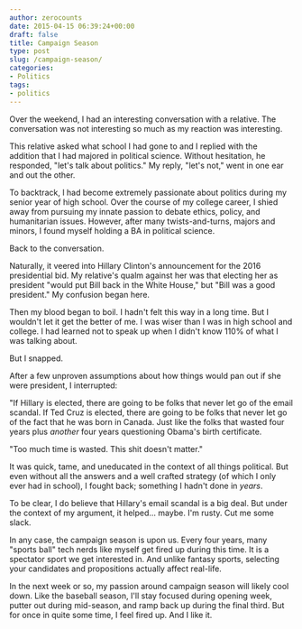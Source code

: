 ```yaml
---
author: zerocounts
date: 2015-04-15 06:39:24+00:00
draft: false
title: Campaign Season
type: post
slug: /campaign-season/
categories:
- Politics
tags:
- politics
---
```


Over the weekend, I had an interesting conversation with a relative. The conversation was not interesting so much as my reaction was interesting.

This relative asked what school I had gone to and I replied with the addition that I had majored in political science. Without hesitation, he responded, "let's talk about politics." My reply, "let's not," went in one ear and out the other.

To backtrack, I had become extremely passionate about politics during my senior year of high school. Over the course of my college career, I shied away from pursuing my innate passion to debate ethics, policy, and humanitarian issues. However, after many twists-and-turns, majors and minors, I found myself holding a BA in political science.

Back to the conversation.

Naturally, it veered into Hillary Clinton's announcement for the 2016 presidential bid. My relative's qualm against her was that electing her as president "would put Bill back in the White House," but "Bill was a good president." My confusion began here.

Then my blood began to boil. I hadn't felt this way in a long time. But I wouldn't let it get the better of me. I was wiser than I was in high school and college. I had learned not to speak up when I didn't know 110% of what I was talking about.

But I snapped.

After a few unproven assumptions about how things would pan out if she were president, I interrupted:

"If Hillary is elected, there are going to be folks that never let go of the email scandal. If Ted Cruz is elected, there are going to be folks that never let go of the fact that he was born in Canada. Just like the folks that wasted four years plus _another_ four years questioning Obama's birth certificate.

"Too much time is wasted. This shit doesn't matter."

It was quick, tame, and uneducated in the context of all things political. But even without all the answers and a well crafted strategy (of which I only ever had in school), I fought back; something I hadn't done in _years_.

To be clear, I do believe that Hillary's email scandal is a big deal. But under the context of my argument, it helped... maybe. I'm rusty. Cut me some slack.

In any case, the campaign season is upon us. Every four years, many "sports ball" tech nerds like myself get fired up during this time. It is a spectator sport we get interested in. And unlike fantasy sports, selecting your candidates and propositions actually affect real-life.

In the next week or so, my passion around campaign season will likely cool down. Like the baseball season, I'll stay focused during opening week, putter out during mid-season, and ramp back up during the final third. But for once in quite some time, I feel fired up. And I like it.
